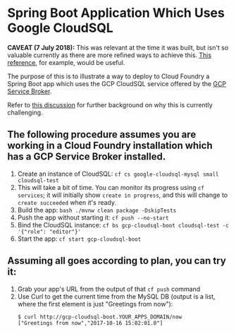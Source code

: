 # Spring Boot Application Which Uses Google CloudSQL

**CAVEAT (7 July 2018):** This was relevant at the time it was built, but isn't so valuable currently as there are more refined ways to achieve this. [This reference](https://docs.spring.io/spring-cloud-gcp/docs/1.1.0.BUILD-SNAPSHOT/reference/htmlsingle/#_cloud_foundry), for example, would be useful.

The purpose of this is to illustrate a way to deploy to Cloud Foundry
a Spring Boot app which uses the GCP CloudSQL service offered by the
[GCP Service Broker](https://github.com/GoogleCloudPlatform/gcp-service-broker).

Refer to [this discussion](https://github.com/GoogleCloudPlatform/gcp-service-broker/issues/135)
for further background on why this is currently challenging.

## The following procedure assumes you are working in a Cloud Foundry installation which has a GCP Service Broker installed.

1. Create an instance of CloudSQL: `cf cs google-cloudsql-mysql small cloudsql-test`
1. This will take a bit of time.  You can monitor its progress using `cf services`; it will initially show `create in progress`, and this will change to `create succeeded` when it's ready.
1. Build the app: `bash ./mvnw clean package -DskipTests`
1. Push the app without starting it: `cf push --no-start`
1. Bind the CloudSQL instance: `cf bs gcp-cloudsql-boot cloudsql-test -c '{"role": "editor"}'`
1. Start the app: `cf start gcp-cloudsql-boot`

## Assuming all goes according to plan, you can try it:

1. Grab your app's URL from the output of that `cf push` command
1. Use Curl to get the current time from the MySQL DB (output is a list, where the first element is just "Greetings from now"):
   ```
   $ curl http://gcp-cloudsql-boot.YOUR_APPS_DOMAIN/now
   ["Greetings from now","2017-10-16 15:02:01.0"]
   ```
